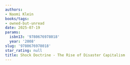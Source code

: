 ```yaml
---
authors:
- Naomi Klein
books/tags:
- owned-but-unread
date: 2025-07-19
params:
  isbn13: '9780676978018'
  year: '2008'
slug: '9780676978018'
star_rating: null
title: Shock Doctrine - The Rise of Disaster Capitalism
---
```



<!--more-->